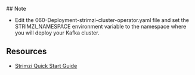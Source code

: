 ## Note

- Edit the 060-Deployment-strimzi-cluster-operator.yaml file and set the STRIMZI_NAMESPACE environment variable to the namespace where you will deploy your Kafka cluster.

## Resources

- [Strimzi Quick Start Guide](https://strimzi.io/docs/operators/in-development/quickstart.html)